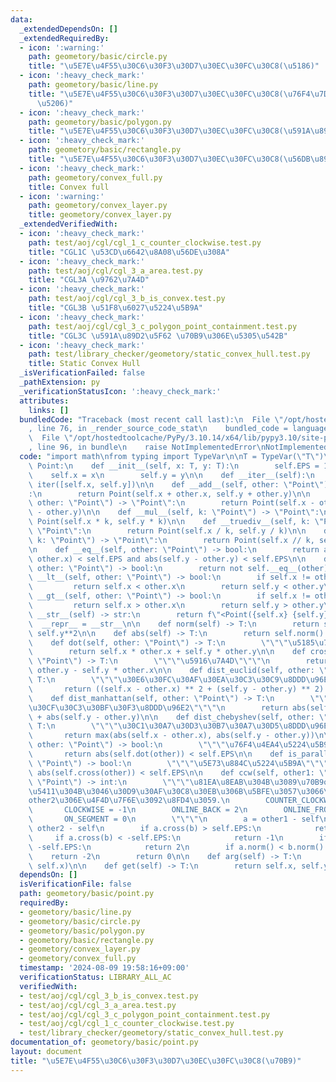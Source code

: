```yaml
---
data:
  _extendedDependsOn: []
  _extendedRequiredBy:
  - icon: ':warning:'
    path: geometory/basic/circle.py
    title: "\u5E7E\u4F55\u30C6\u30F3\u30D7\u30EC\u30FC\u30C8(\u5186)"
  - icon: ':heavy_check_mark:'
    path: geometory/basic/line.py
    title: "\u5E7E\u4F55\u30C6\u30F3\u30D7\u30EC\u30FC\u30C8(\u76F4\u7DDA\u30FB\u7DDA\
      \u5206)"
  - icon: ':heavy_check_mark:'
    path: geometory/basic/polygon.py
    title: "\u5E7E\u4F55\u30C6\u30F3\u30D7\u30EC\u30FC\u30C8(\u591A\u89D2\u5F62)"
  - icon: ':heavy_check_mark:'
    path: geometory/basic/rectangle.py
    title: "\u5E7E\u4F55\u30C6\u30F3\u30D7\u30EC\u30FC\u30C8(\u56DB\u89D2\u5F62)"
  - icon: ':heavy_check_mark:'
    path: geometory/convex_full.py
    title: Convex full
  - icon: ':warning:'
    path: geometory/convex_layer.py
    title: geometory/convex_layer.py
  _extendedVerifiedWith:
  - icon: ':heavy_check_mark:'
    path: test/aoj/cgl/cgl_1_c_counter_clockwise.test.py
    title: "CGL1C \u53CD\u6642\u8A08\u56DE\u308A"
  - icon: ':heavy_check_mark:'
    path: test/aoj/cgl/cgl_3_a_area.test.py
    title: "CGL3A \u9762\u7A4D"
  - icon: ':heavy_check_mark:'
    path: test/aoj/cgl/cgl_3_b_is_convex.test.py
    title: "CGL3B \u51F8\u6027\u5224\u5B9A"
  - icon: ':heavy_check_mark:'
    path: test/aoj/cgl/cgl_3_c_polygon_point_containment.test.py
    title: "CGL3C \u591A\u89D2\u5F62 \u70B9\u306E\u5305\u542B"
  - icon: ':heavy_check_mark:'
    path: test/library_checker/geometory/static_convex_hull.test.py
    title: Static Convex Hull
  _isVerificationFailed: false
  _pathExtension: py
  _verificationStatusIcon: ':heavy_check_mark:'
  attributes:
    links: []
  bundledCode: "Traceback (most recent call last):\n  File \"/opt/hostedtoolcache/PyPy/3.10.14/x64/lib/pypy3.10/site-packages/onlinejudge_verify/documentation/build.py\"\
    , line 76, in _render_source_code_stat\n    bundled_code = language.bundle(\n\
    \  File \"/opt/hostedtoolcache/PyPy/3.10.14/x64/lib/pypy3.10/site-packages/onlinejudge_verify/languages/python.py\"\
    , line 96, in bundle\n    raise NotImplementedError\nNotImplementedError\n"
  code: "import math\nfrom typing import TypeVar\n\nT = TypeVar(\"T\")\n\n\nclass\
    \ Point:\n    def __init__(self, x: T, y: T):\n        self.EPS = 1e-10\n    \
    \    self.x = x\n        self.y = y\n\n    def __iter__(self):\n        return\
    \ iter([self.x, self.y])\n\n    def __add__(self, other: \"Point\") -> \"Point\"\
    :\n        return Point(self.x + other.x, self.y + other.y)\n\n    def __sub__(self,\
    \ other: \"Point\") -> \"Point\":\n        return Point(self.x - other.x, self.y\
    \ - other.y)\n\n    def __mul__(self, k: \"Point\") -> \"Point\":\n        return\
    \ Point(self.x * k, self.y * k)\n\n    def __truediv__(self, k: \"Point\") ->\
    \ \"Point\":\n        return Point(self.x / k, self.y / k)\n\n    def __floordiv__(self,\
    \ k: \"Point\") -> \"Point\":\n        return Point(self.x // k, self.y // k)\n\
    \n    def __eq__(self, other: \"Point\") -> bool:\n        return abs(self.x -\
    \ other.x) < self.EPS and abs(self.y - other.y) < self.EPS\n\n    def __ne__(self,\
    \ other: \"Point\") -> bool:\n        return not self.__eq__(other)\n\n    def\
    \ __lt__(self, other: \"Point\") -> bool:\n        if self.x != other.x:\n   \
    \         return self.x < other.x\n        return self.y < other.y\n\n    def\
    \ __gt__(self, other: \"Point\") -> bool:\n        if self.x != other.x:\n   \
    \         return self.x > other.x\n        return self.y > other.y\n\n    def\
    \ __str__(self) -> str:\n        return f\"<Point({self.x} {self.y})>\"\n\n  \
    \  __repr__ = __str__\n\n    def norm(self) -> T:\n        return self.x**2 +\
    \ self.y**2\n\n    def abs(self) -> T:\n        return self.norm() ** 0.5\n\n\
    \    def dot(self, other: \"Point\") -> T:\n        \"\"\"\u5185\u7A4D\"\"\"\n\
    \        return self.x * other.x + self.y * other.y\n\n    def cross(self, other:\
    \ \"Point\") -> T:\n        \"\"\"\u5916\u7A4D\"\"\"\n        return self.x *\
    \ other.y - self.y * other.x\n\n    def dist_euclid(self, other: \"Point\") ->\
    \ T:\n        \"\"\"\u30E6\u30FC\u30AF\u30EA\u30C3\u30C9\u8DDD\u96E2\"\"\"\n \
    \       return ((self.x - other.x) ** 2 + (self.y - other.y) ** 2) ** 0.5\n\n\
    \    def dist_manhattan(self, other: \"Point\") -> T:\n        \"\"\"\u30DE\u30F3\
    \u30CF\u30C3\u30BF\u30F3\u8DDD\u96E2\"\"\"\n        return abs(self.x - other.x)\
    \ + abs(self.y - other.y)\n\n    def dist_chebyshev(self, other: \"Point\") ->\
    \ T:\n        \"\"\"\u30C1\u30A7\u30D3\u30B7\u30A7\u30D5\u8DDD\u96E2\"\"\"\n \
    \       return max(abs(self.x - other.x), abs(self.y - other.y))\n\n    def is_orthogonal(self,\
    \ other: \"Point\") -> bool:\n        \"\"\"\u76F4\u4EA4\u5224\u5B9A\"\"\"\n \
    \       return abs(self.dot(other)) < self.EPS\n\n    def is_parallel(self, other:\
    \ \"Point\") -> bool:\n        \"\"\"\u5E73\u884C\u5224\u5B9A\"\"\"\n        return\
    \ abs(self.cross(other)) < self.EPS\n\n    def ccw(self, other1: \"Point\", other2:\
    \ \"Point\") -> int:\n        \"\"\"\u81EA\u8EAB\u304B\u3089\u70B9other1\u306B\
    \u5411\u304B\u3046\u30D9\u30AF\u30C8\u30EB\u306B\u5BFE\u3057\u3066\uFF0C\u70B9\
    other2\u306E\u4F4D\u7F6E\u3092\u8FD4\u3059.\n        COUNTER_CLOCKWISE = 1\n \
    \       CLOCKWISE = -1\n        ONLINE_BACK = 2\n        ONLINE_FRONT = -2\n \
    \       ON_SEGMENT = 0\n        \"\"\"\n        a = other1 - self\n        b =\
    \ other2 - self\n        if a.cross(b) > self.EPS:\n            return 1\n   \
    \     if a.cross(b) < -self.EPS:\n            return -1\n        if a.dot(b) <\
    \ -self.EPS:\n            return 2\n        if a.norm() < b.norm():\n        \
    \    return -2\n        return 0\n\n    def arg(self) -> T:\n        return math.atan2(self.y,\
    \ self.x)\n\n    def get(self) -> T:\n        return self.x, self.y\n"
  dependsOn: []
  isVerificationFile: false
  path: geometory/basic/point.py
  requiredBy:
  - geometory/basic/line.py
  - geometory/basic/circle.py
  - geometory/basic/polygon.py
  - geometory/basic/rectangle.py
  - geometory/convex_layer.py
  - geometory/convex_full.py
  timestamp: '2024-08-09 19:58:16+09:00'
  verificationStatus: LIBRARY_ALL_AC
  verifiedWith:
  - test/aoj/cgl/cgl_3_b_is_convex.test.py
  - test/aoj/cgl/cgl_3_a_area.test.py
  - test/aoj/cgl/cgl_3_c_polygon_point_containment.test.py
  - test/aoj/cgl/cgl_1_c_counter_clockwise.test.py
  - test/library_checker/geometory/static_convex_hull.test.py
documentation_of: geometory/basic/point.py
layout: document
title: "\u5E7E\u4F55\u30C6\u30F3\u30D7\u30EC\u30FC\u30C8(\u70B9)"
---
```

